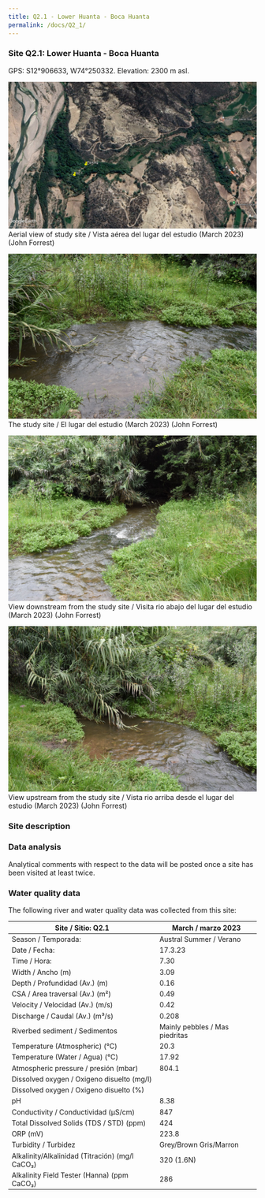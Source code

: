 ```yaml
---
title: Q2.1 - Lower Huanta - Boca Huanta
permalink: /docs/Q2_1/
---
```



### Site Q2.1: Lower Huanta - Boca Huanta

GPS: S12°906633, W74°250332. 
Elevation: 2300 m asl.


![Q2.1](/assets/sites/Q2.1.jpg)
Aerial view of study site / Vista aérea del lugar del estudio (March 2023) (John Forrest)


![Q2.1site](/assets/sites/Q2.1site.jpg)
The study site / El lugar del estudio (March 2023) (John Forrest)


![Q2.1downstream](/assets/sites/Q2.1downstream.jpg)
View downstream from the study site / Visita rio abajo del lugar del estudio (March 2023) (John Forrest)


![Q2.1upstream](/assets/sites/Q2.1upstream.jpg)
View upstream from the study site / Vista rio arriba desde el lugar del estudio (March 2023) (John Forrest)


### Site description



### Data analysis

Analytical comments with respect to the data will be posted once a site has been visited at least twice.

### Water quality data

The following river and water quality data was collected from this site:

|     Site / Sitio: Q2.1                                   |     March / marzo 2023                        |
|----------------------------------------------------------|---------------------------------------|
|     Season / Temporada:                                  |     Austral Summer / Verano           |
|     Date / Fecha:                                        |     17.3.23                           |
|     Time / Hora:                                         |     7.30                              |
|     Width / Ancho (m)                                    |     3.09                              |
|     Depth / Profundidad (Av.) (m)                        |     0.16                              |
|     CSA / Area traversal (Av.) (m²)                      |     0.49                              |
|     Velocity / Velocidad  (Av.) (m/s)                    |     0.42                              |
|     Discharge / Caudal (Av.) (m³/s)                      |     0.208                             |
|     Riverbed sediment / Sedimentos                       |     Mainly pebbles / Mas piedritas    |
|     Temperature (Atmospheric) (°C)                       |     20.3                              |
|     Temperature (Water / Agua) (°C)                      |     17.92                             |
|     Atmospheric pressure / presión (mbar)                |     804.1                             |
|     Dissolved oxygen /   Oxigeno disuelto (mg/l)         |                                       |
|     Dissolved oxygen / Oxigeno disuelto (%)              |                                       |
|     pH                                                   |     8.38                              |
|     Conductivity / Conductividad (µS/cm)                 |     847                               |
|     Total Dissolved Solids (TDS / STD)  (ppm)            |     424                               |
|     ORP (mV)                                             |     223.8                             |
|     Turbidity / Turbidez                                 |     Grey/Brown Gris/Marron            |
|     Alkalinity/Alkalinidad   (Titración) (mg/l CaCO₃)    |     320 (1.6N)                        |
|     Alkalinity Field Tester (Hanna) (ppm CaCO₃)          |     286                               |
